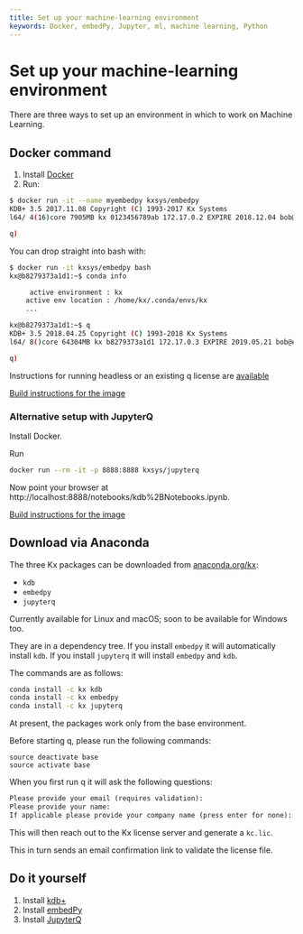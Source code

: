 ```yaml
---
title: Set up your machine-learning environment
keywords: Docker, embedPy, Jupyter, ml, machine learning, Python
---
```


# <i class="fa fa-share-alt"></i> Set up your machine-learning environment

There are three ways to set up an environment in which to work on Machine Learning.


## Docker command

1.  Install [Docker](https://www.docker.com/community-edition) 
2.  Run:

```bash
$ docker run -it --name myembedpy kxsys/embedpy
KDB+ 3.5 2017.11.08 Copyright (C) 1993-2017 Kx Systems
l64/ 4(16)core 7905MB kx 0123456789ab 172.17.0.2 EXPIRE 2018.12.04 bob@example.com KOD #0000000

q)
```
You can drop straight into bash with:

```bash
$ docker run -it kxsys/embedpy bash
kx@b8279373a1d1:~$ conda info

     active environment : kx
    active env location : /home/kx/.conda/envs/kx
    ...

kx@b8279373a1d1:~$ q
KDB+ 3.5 2018.04.25 Copyright (C) 1993-2018 Kx Systems
l64/ 8()core 64304MB kx b8279373a1d1 172.17.0.3 EXPIRE 2019.05.21 bob@example.com KOD #0000000

q)
```

Instructions for running headless or an existing q license are [available](https://github.com/KxSystems/embedPy/blob/master/docker/README.md#headlesspresets)

<i class="far fa-hand-point-right"></i> 
[Build instructions for the image](https://github.com/KxSystems/embedPy/blob/master/docker/README.md#building)


### Alternative setup with JupyterQ

Install Docker.

Run

```bash
docker run --rm -it -p 8888:8888 kxsys/jupyterq
```

Now point your browser at http://localhost:8888/notebooks/kdb%2BNotebooks.ipynb.

<i class="far fa-hand-point-right"></i> 
[Build instructions for the image](https://github.com/KxSystems/jupyterq/blob/master/docker/README.md)



## Download via Anaconda

The three Kx packages can be downloaded from [anaconda.org/kx](https://anaconda.org/kx):

-   `kdb`
-   `embedpy`
-   `jupyterq`

Currently available for Linux and macOS; soon to be available for Windows too.

They are in a dependency tree. If you install `embedpy` it will automatically install `kdb`. If you install `jupyterq`  it will install `embedpy` and `kdb`. 

The commands are as follows:

```bash
conda install -c kx kdb
conda install -c kx embedpy
conda install -c kx jupyterq
```

At present, the packages work only from the base environment.

Before starting q, please run the following commands:

```anaconda
source deactivate base
source activate base
```

When you first run q it will ask the following questions:

```txt
Please provide your email (requires validation):
Please provide your name:
If applicable please provide your company name (press enter for none):
```
This will then reach out to the Kx license server and generate a `kc.lic`.

This in turn sends an email confirmation link to validate the license file.


## Do it yourself

1.  Install [kdb+](../learn/install/index.md) 
2.  Install [embedPy](embedpy/)
3.  Install [JupyterQ](jupyterq/)
